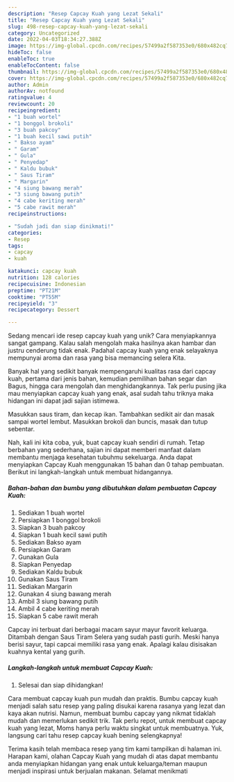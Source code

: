 ```yaml
---
description: "Resep Capcay Kuah yang Lezat Sekali"
title: "Resep Capcay Kuah yang Lezat Sekali"
slug: 498-resep-capcay-kuah-yang-lezat-sekali
category: Uncategorized
date: 2022-04-03T18:34:27.388Z
image: https://img-global.cpcdn.com/recipes/57499a2f587353e0/680x482cq70/capcay-kuah-foto-resep-utama.jpg
hideToc: false
enableToc: true
enableTocContent: false
thumbnail: https://img-global.cpcdn.com/recipes/57499a2f587353e0/680x482cq70/capcay-kuah-foto-resep-utama.jpg
cover: https://img-global.cpcdn.com/recipes/57499a2f587353e0/680x482cq70/capcay-kuah-foto-resep-utama.jpg
author: Admin
authorAv: notfound
ratingvalue: 4
reviewcount: 20
recipeingredient:
- "1 buah wortel"
- "1 bonggol brokoli"
- "3 buah pakcoy"
- "1 buah kecil sawi putih"
- " Bakso ayam"
- " Garam"
- " Gula"
- " Penyedap"
- " Kaldu bubuk"
- " Saus Tiram"
- " Margarin"
- "4 siung bawang merah"
- "3 siung bawang putih"
- "4 cabe keriting merah"
- "5 cabe rawit merah"
recipeinstructions:

- "Sudah jadi dan siap dinikmati!"
categories:
- Resep
tags:
- capcay
- kuah

katakunci: capcay kuah 
nutrition: 128 calories
recipecuisine: Indonesian
preptime: "PT21M"
cooktime: "PT55M"
recipeyield: "3"
recipecategory: Dessert

---
```





Sedang mencari ide resep capcay kuah yang unik? Cara menyiapkannya sangat gampang. Kalau salah mengolah maka hasilnya akan hambar dan justru cenderung tidak enak. Padahal capcay kuah yang enak selayaknya mempunyai aroma dan rasa yang bisa memancing selera Kita.





Banyak hal yang sedikit banyak mempengaruhi kualitas rasa dari capcay kuah, pertama dari jenis bahan, kemudian pemilihan bahan segar dan Bagus, hingga cara mengolah dan menghidangkannya. Tak perlu pusing jika mau menyiapkan capcay kuah yang enak,      asal sudah tahu triknya maka hidangan ini dapat jadi sajian istimewa.














Masukkan saus tiram, dan kecap ikan. Tambahkan sedikit air dan masak sampai wortel lembut. Masukkan brokoli dan buncis, masak dan tutup sebentar.






Nah, kali ini kita coba, yuk, buat capcay kuah sendiri di rumah. Tetap berbahan yang sederhana, sajian ini dapat memberi manfaat dalam membantu menjaga kesehatan tubuhmu sekeluarga. Anda dapat menyiapkan Capcay Kuah menggunakan 15 bahan dan 0 tahap pembuatan. Berikut ini langkah-langkah untuk membuat hidangannya.

<!--inarticleads1-->

##### Bahan-bahan dan bumbu yang dibutuhkan dalam pembuatan Capcay Kuah:

1. Sediakan 1 buah wortel
1. Persiapkan 1 bonggol brokoli
1. Siapkan 3 buah pakcoy
1. Siapkan 1 buah kecil sawi putih
1. Sediakan  Bakso ayam
1. Persiapkan  Garam
1. Gunakan  Gula
1. Siapkan  Penyedap
1. Sediakan  Kaldu bubuk
1. Gunakan  Saus Tiram
1. Sediakan  Margarin
1. Gunakan 4 siung bawang merah
1. Ambil 3 siung bawang putih
1. Ambil 4 cabe keriting merah
1. Siapkan 5 cabe rawit merah


Capcay ini terbuat dari berbagai macam sayur mayur favorit keluarga. Ditambah dengan Saus Tiram Selera yang sudah pasti gurih. Meski hanya berisi sayur, tapi capcai memiliki rasa yang enak. Apalagi kalau disisakan kuahnya kental yang gurih. 

<!--inarticleads2-->

##### Langkah-langkah untuk membuat Capcay Kuah:


1. Selesai dan siap dihidangkan!

Cara membuat capcay kuah pun mudah dan praktis. Bumbu capcay kuah menjadi salah satu resep yang paling disukai karena rasanya yang lezat dan kaya akan nutrisi. Namun, membuat bumbu capcay yang nikmat tidaklah mudah dan memerlukan sedikit trik. Tak perlu repot, untuk membuat capcay kuah yang lezat, Moms hanya perlu waktu singkat untuk membuatnya. Yuk, langsung cari tahu resep capcay kuah bening selengkapnya! 

Terima kasih telah membaca resep yang tim kami tampilkan di halaman ini. Harapan kami, olahan Capcay Kuah yang mudah di atas dapat membantu anda menyiapkan hidangan yang enak untuk keluarga/teman maupun menjadi inspirasi untuk berjualan makanan. Selamat menikmati
